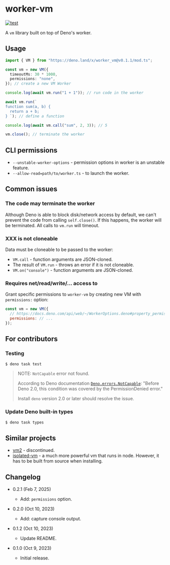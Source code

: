 # worker-vm

[![test](https://github.com/eight04/worker-vm/actions/workflows/test.yml/badge.svg)](https://github.com/eight04/worker-vm/actions/workflows/test.yml)

A `vm` library built on top of Deno's worker.

## Usage

```ts
import { VM } from "https://deno.land/x/worker_vm@v0.1.1/mod.ts";

const vm = new VM({
  timeoutMs: 30 * 1000,
  permissions: "none",
}); // create a new VM Worker

console.log(await vm.run("1 + 1")); // run code in the worker

await vm.run(`
function sum(a, b) {
  return a + b;
} `); // define a function

console.log(await vm.call("sum", 2, 3)); // 5

vm.close(); // terminate the worker
```

## CLI permissions

- `--unstable-worker-options` - permission options in worker is an unstable feature.
- `--allow-read=path/to/worker.ts` - to launch the worker.

## Common issues

### The code may terminate the worker

Although Deno is able to block disk/network access by default, we can't prevent the code from calling `self.close()`. If this happens, the worker will be terminated. All calls to `vm.run` will timeout.

### XXX is not cloneable

Data must be cloneable to be passed to the worker:

- `VM.call` - function arguments are JSON-cloned.
- The result of `VM.run` - throws an error if it is not cloneable.
- `VM.on("console")` - function arguments are JSON-cloned.

### Requires net/read/write/... access to

Grant specific permissions to `worker-vm` by creating new VM with `permissions:` option:

```js
const vm = new VM({
  // https://docs.deno.com/api/web/~/WorkerOptions.deno#property_permissions
  permissions: // ...
});
```

## For contributors

### Testing

```sh
$ deno task test
```

> NOTE: `NotCapable` error not found.
>
> According to Deno documentation [`Deno.errors.NotCapable`](https://docs.deno.com/api/deno/~/Deno.errors.NotCapable): "Before Deno 2.0, this condition was covered by the PermissionDenied error."
>
> Install `deno` version 2.0 or later should resolve the issue.

### Update Deno built-in types

```sh
$ deno task types
```

## Similar projects

- [vm2](https://www.npmjs.com/package/vm2) - discontinued.
- [isolated-vm](https://github.com/laverdet/isolated-vm) - a much more powerful vm that runs in node. However, it has to be built from source when installing.

## Changelog

- 0.2.1 (Feb 7, 2025)

  - Add: `permissions` option.

- 0.2.0 (Oct 10, 2023)

  - Add: capture console output.

- 0.1.2 (Oct 10, 2023)

  - Update README.

- 0.1.0 (Oct 9, 2023)

  - Initial release.
